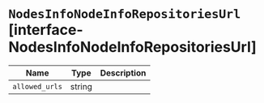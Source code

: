 # `NodesInfoNodeInfoRepositoriesUrl` [interface-NodesInfoNodeInfoRepositoriesUrl]

| Name | Type | Description |
| - | - | - |
| `allowed_urls` | string | &nbsp; |
